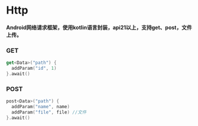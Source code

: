# Http

**Android网络请求框架，使用kotlin语言封装，api21以上，支持get、post，文件上传。**

### GET
```kotlin
get<Data>("path") {
  addParam("id", 1)
}.await()
```

### POST
```kotlin
post<Data>("path") {
  addParam("name", name)
  addParam("file", file) //文件
}.await()
```
